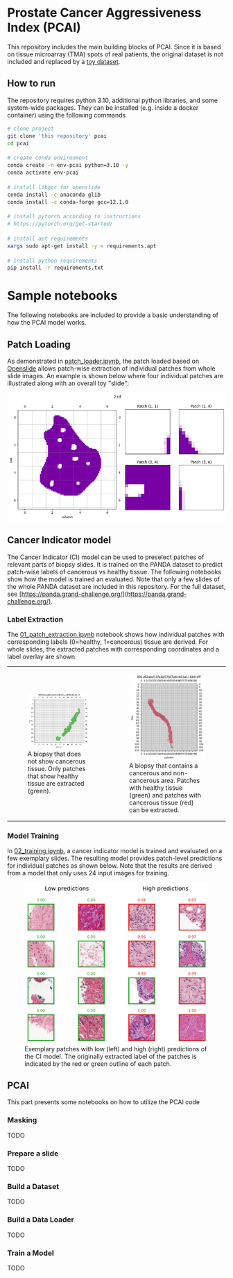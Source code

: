 # Prostate Cancer Aggressiveness Index (PCAI)
This repository includes the main building blocks of PCAI. Since it is based on tissue microarray (TMA) spots of real patients, the original dataset is not included and replaced by a [toy dataset](data/tma_dataset/). 

## How to run
The repository requires python 3.10, additional python libraries, and some system-wide packages. They can be installed (e.g. inside a docker container) using the following commands

```bash
# clone project
git clone 'this repository' pcai
cd pcai

# create conda environment
conda create -n env-pcai python=3.10 -y
conda activate env-pcai

# install libgcc for openslide
conda install -c anaconda glib
conda install -c conda-forge gcc=12.1.0

# install pytorch according to instructions
# https://pytorch.org/get-started/

# install apt requirements
xargs sudo apt-get install -y < requirements.apt

# install python requirements
pip install -r requirements.txt
```

# Sample notebooks
The following notebooks are included to provide a basic understanding of how the PCAI model works.


## Patch Loading

As demonstrated in [patch_loader.ipynb](notebook/patch_loader.ipynb), the patch loaded based on [Openslide](https://openslide.org/api/python/) allows patch-wise extraction of individual patches from whole slide images. An example is shown below where four individual patches are illustrated along with an overall toy "slide":

![image](notebook/output/patch_loader_example.png)

## Cancer Indicator model
The Cancer Indicator (CI) model can be used to preselect patches of relevant parts of biopsy slides. It is trained on the PANDA dataset to predict patch-wise labels of cancerous vs healthy tissue. The following notebooks show how the model is trained an evaluated. Note that only a few slides of the whole PANDA dataset are included in this repository. For the full dataset, see [https://panda.grand-challenge.org/](https://panda.grand-challenge.org/).

### Label Extraction

The [01_patch_extraction.ipynb](notebook/cancer_indicator/01_patch_extraction.ipynb) notebook shows how individual patches with corresponding labels (0=healthy, 1=cancerous) tissue are derived. For whole slides, the extracted patches with corresponding coordinates and a label overlay are shown:

<table>
    <tr>
      <td>
        <figure class="image">
            <img src="notebook/cancer_indicator/output/patch_mask_overview_1.png">
            <figcaption>A biopsy that does not show cancerous tissue. Only patches that show healthy tissue are extracted (green).</figcaption>
        </figure>
      </td>
      <td>
        <figure class="image">
            <img src="notebook/cancer_indicator/output/patch_mask_overview_3.png">
            <figcaption>A biopsy that contains a cancerous and non-cancerous area. Patches with healthy tissue (green) and patches with cancerous tissue (red) can be extracted.</figcaption>
        </figure>
      </td>
    </tr>
  </table>

### Model Training

In [02_training.ipynb](notebook/cancer_indicator/02_training.ipynb), a cancer indicator model is trained and evaluated on a few exemplary slides. The resulting model provides patch-level predictions for individual patches as shown below. Note that the results are derived from a model that only uses 24 input images for training.

<figure class="image">
    <img src="notebook/cancer_indicator/output/ci_prediction_examples.png">
    <figcaption>Exemplary patches with low (left) and high (right) predictions of the CI model. The originally extracted label of the patches is indicated by the red or green outline of each patch.</figcaption>
</figure>

## PCAI
This part presents some notebooks on how to utilize the PCAI code

### Masking
TODO

### Prepare a slide
TODO

### Build a Dataset
TODO

### Build a Data Loader
TODO

### Train a Model
TODO

